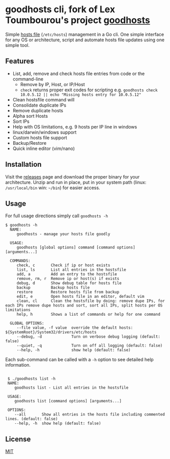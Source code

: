 # goodhosts cli, fork of Lex Toumbourou's project [goodhosts](https://github.com/lextoumbourou/goodhosts)

Simple [hosts file](http://en.wikipedia.org/wiki/Hosts_%28file%29) (```/etc/hosts```) management in a Go cli. One simple
interface for any OS or architecture, script and automate hosts file updates using one simple tool.

## Features

- List, add, remove and check hosts file entries from code or the command-line
  - Remove by IP, Host, or IP/Host
  - `check` returns proper exit codes for scripting e.g. `goodhosts check 10.0.5.12 || echo "Missing hosts entry for 10.0.5.12"`
- Clean hostsfile command will
 - Consolidate duplicate IPs
 - Remove duplicate hosts
 - Alpha sort Hosts
 - Sort IPs
 - Help with OS limitations, e.g. 9 hosts per IP line in windows
- linux/darwin/windows support
- Custom hosts file support
- Backup/Restore
- Quick inline editor (vim/nano)

## Installation

Visit the [releases](https://github.com/goodhosts/cli/releases/) page and download the proper binary for your
architecture. Unzip and run in place, put in your system path (linux: `/usr/local/bin` win: `~/bin`) for easier access.

## Usage

For full usage directions simply call `goodhosts -h`

```shell
$ goodhosts -h
  NAME:
     goodhosts - manage your hosts file goodly

  USAGE:
     goodhosts [global options] command [command options] [arguments...]

  COMMANDS:
     check, c       Check if ip or host exists
     list, ls       List all entries in the hostsfile
     add, a         Add an entry to the hostsfile
     remove, rm, r  Remove ip or host(s) if exists
     debug, d       Show debug table for hosts file
     backup         Backup hosts file
     restore        Restore hosts file from backup
     edit, e        Open hosts file in an editor, default vim
     clean, cl      Clean the hostsfile by doing: remove dupe IPs, for each IPs remove dupe hosts and sort, sort all IPs, split hosts per OS limitations
     help, h        Shows a list of commands or help for one command

  GLOBAL OPTIONS:
     --file value, -f value  override the default hosts: ${SystemRoot}/System32/drivers/etc/hosts
     --debug, -d             Turn on verbose debug logging (default: false)
     --quiet, -q             Turn on off all logging (default: false)
     --help, -h              show help (default: false)

```

Each sub-command can be called with a `-h` option to see detailed help information.
```shell

 $ ./goodhosts list -h
 NAME:
    goodhosts list - List all entries in the hostsfile

 USAGE:
    goodhosts list [command options] [arguments...]

 OPTIONS:
    --all       Show all entries in the hosts file including commented lines. (default: false)
    --help, -h  show help (default: false)
```

## License

[MIT](LICENSE)

